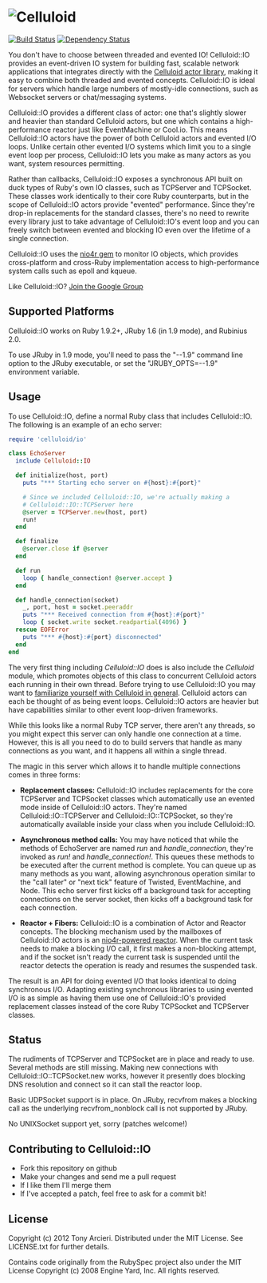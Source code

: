 ![Celluloid](https://github.com/celluloid/celluloid-io/raw/master/logo.png)
=============
[![Build Status](https://secure.travis-ci.org/celluloid/celluloid-io.png?branch=master)](http://travis-ci.org/celluloid/celluloid-io)
[![Dependency Status](https://gemnasium.com/celluloid/celluloid-io.png)](https://gemnasium.com/celluloid/celluloid-io)

You don't have to choose between threaded and evented IO! Celluloid::IO
provides an event-driven IO system for building fast, scalable network
applications that integrates directly with the
[Celluloid actor library](https://github.com/celluloid/celluloid), making it
easy to combine both threaded and evented concepts. Celluloid::IO is ideal for
servers which handle large numbers of mostly-idle connections, such as Websocket
servers or chat/messaging systems.

Celluloid::IO provides a different class of actor: one that's slightly slower
and heavier than standard Celluloid actors, but one which contains a
high-performance reactor just like EventMachine or Cool.io. This means
Celluloid::IO actors have the power of both Celluloid actors and evented
I/O loops. Unlike certain other evented I/O systems which limit you to a
single event loop per process, Celluloid::IO lets you make as many actors as
you want, system resources permitting.

Rather than callbacks, Celluloid::IO exposes a synchronous API built on duck
types of Ruby's own IO classes, such as TCPServer and TCPSocket. These classes
work identically to their core Ruby counterparts, but in the scope of
Celluloid::IO actors provide "evented" performance. Since they're drop-in
replacements for the standard classes, there's no need to rewrite every
library just to take advantage of Celluloid::IO's event loop and you can
freely switch between evented and blocking IO even over the lifetime of a
single connection.

Celluloid::IO uses the [nio4r gem](https://github.com/tarcieri/nio4r)
to monitor IO objects, which provides cross-platform and cross-Ruby
implementation access to high-performance system calls such as epoll
and kqueue.

Like Celluloid::IO? [Join the Google Group](http://groups.google.com/group/celluloid-ruby)

Supported Platforms
-------------------

Celluloid::IO works on Ruby 1.9.2+, JRuby 1.6 (in 1.9 mode), and Rubinius 2.0.

To use JRuby in 1.9 mode, you'll need to pass the "--1.9" command line option
to the JRuby executable, or set the "JRUBY_OPTS=--1.9" environment variable.

Usage
-----

To use Celluloid::IO, define a normal Ruby class that includes Celluloid::IO.
The following is an example of an echo server:

```ruby
require 'celluloid/io'

class EchoServer
  include Celluloid::IO

  def initialize(host, port)
    puts "*** Starting echo server on #{host}:#{port}"

    # Since we included Celluloid::IO, we're actually making a
    # Celluloid::IO::TCPServer here
    @server = TCPServer.new(host, port)
    run!
  end

  def finalize
    @server.close if @server
  end

  def run
    loop { handle_connection! @server.accept }
  end

  def handle_connection(socket)
    _, port, host = socket.peeraddr
    puts "*** Received connection from #{host}:#{port}"
    loop { socket.write socket.readpartial(4096) }
  rescue EOFError
    puts "*** #{host}:#{port} disconnected"
  end
end
```

The very first thing including *Celluloid::IO* does is also include the
*Celluloid* module, which promotes objects of this class to concurrent Celluloid
actors each running in their own thread. Before trying to use Celluloid::IO
you may want to [familiarize yourself with Celluloid in general](https://github.com/celluloid/celluloid/).
Celluloid actors can each be thought of as being event loops. Celluloid::IO actors
are heavier but have capabilities similar to other event loop-driven frameworks.

While this looks like a normal Ruby TCP server, there aren't any threads, so
you might expect this server can only handle one connection at a time.
However, this is all you need to do to build servers that handle as many
connections as you want, and it happens all within a single thread.

The magic in this server which allows it to handle multiple connections
comes in three forms:

* __Replacement classes:__ Celluloid::IO includes replacements for the core
  TCPServer and TCPSocket classes which automatically use an evented mode
  inside of Celluloid::IO actors. They're named Celluloid::IO::TCPServer and
  Celluloid::IO::TCPSocket, so they're automatically available inside
  your class when you include Celluloid::IO.

* __Asynchronous method calls:__ You may have noticed that while the methods
  of EchoServer are named *run* and *handle_connection*, they're invoked as
  *run!* and *handle_connection!*. This queues these methods to be executed
  after the current method is complete. You can queue up as many methods as
  you want, allowing asynchronous operation similar to the "call later" or
  "next tick" feature of Twisted, EventMachine, and Node. This echo server
  first kicks off a background task for accepting connections on the server
  socket, then kicks off a background task for each connection.

* __Reactor + Fibers:__ Celluloid::IO is a combination of Actor and Reactor
  concepts. The blocking mechanism used by the mailboxes of Celluloid::IO
  actors is an [nio4r-powered reactor](https://github.com/celluloid/celluloid-io/blob/master/lib/celluloid/io/reactor.rb).
  When the current task needs to make a blocking I/O call, it first makes
  a non-blocking attempt, and if the socket isn't ready the current task
  is suspended until the reactor detects the operation is ready and resumes
  the suspended task.

The result is an API for doing evented I/O that looks identical to doing
synchronous I/O. Adapting existing synchronous libraries to using evented I/O
is as simple as having them use one of Celluloid::IO's provided replacement
classes instead of the core Ruby TCPSocket and TCPServer classes.

Status
------

The rudiments of TCPServer and TCPSocket are in place and ready to use.
Several methods are still missing. Making new connections with
Celluloid::IO::TCPSocket.new works, however it presently does blocking DNS
resolution and connect so it can stall the reactor loop.

Basic UDPSocket support is in place. On JRuby, recvfrom makes a blocking call
as the underlying recvfrom_nonblock call is not supported by JRuby.

No UNIXSocket support yet, sorry (patches welcome!)

Contributing to Celluloid::IO
-----------------------------

* Fork this repository on github
* Make your changes and send me a pull request
* If I like them I'll merge them
* If I've accepted a patch, feel free to ask for a commit bit!

License
-------

Copyright (c) 2012 Tony Arcieri. Distributed under the MIT License. See
LICENSE.txt for further details.

Contains code originally from the RubySpec project also under the MIT License
Copyright (c) 2008 Engine Yard, Inc. All rights reserved.
